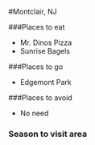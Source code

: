 #Montclair, NJ

###Places to eat
- Mr. Dinos Pizza
- Sunrise Bagels

###Places to go
- Edgemont Park

###Places to avoid
- No need

### Season to visit area
